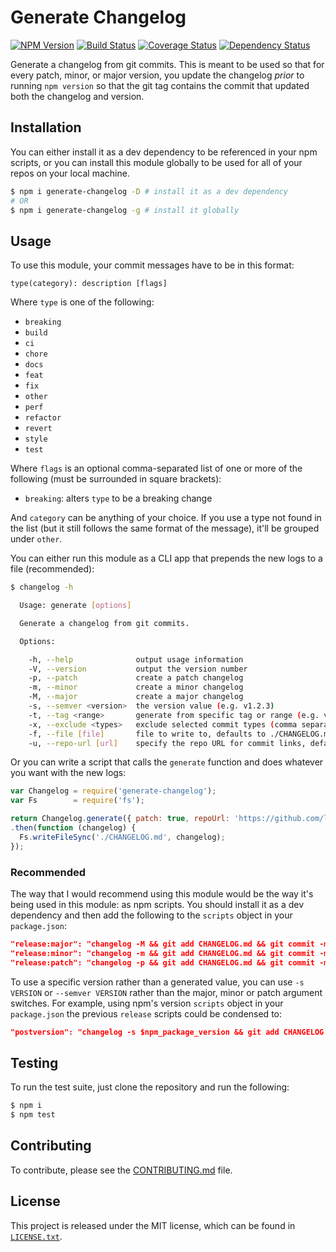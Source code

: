 # Generate Changelog

[![NPM Version](https://badge.fury.io/js/generate-changelog.svg)](https://www.npmjs.com/package/generate-changelog)
[![Build Status](https://travis-ci.org/lob/generate-changelog.svg)](https://travis-ci.org/lob/generate-changelog)
[![Coverage Status](https://coveralls.io/repos/lob/generate-changelog/badge.svg?branch=master&service=github)](https://coveralls.io/github/lob/generate-changelog?branch=master)
[![Dependency Status](https://david-dm.org/lob/generate-changelog.svg)](https://david-dm.org/lob/generate-changelog)

Generate a changelog from git commits. This is meant to be used so that for every patch, minor, or major version, you update the changelog _prior_ to running `npm version` so that the git tag contains the commit that updated both the changelog and version.

## Installation

You can either install it as a dev dependency to be referenced in your npm scripts, or you can install this module globally to be used for all of your repos on your local machine.

```bash
$ npm i generate-changelog -D # install it as a dev dependency
# OR
$ npm i generate-changelog -g # install it globally
```

## Usage

To use this module, your commit messages have to be in this format:

```
type(category): description [flags]
```

Where `type` is one of the following:

* `breaking`
* `build`
* `ci`
* `chore`
* `docs`
* `feat`
* `fix`
* `other`
* `perf`
* `refactor`
* `revert`
* `style`
* `test`

Where `flags` is an optional comma-separated list of one or more of the following (must be surrounded in square brackets):

* `breaking`: alters `type` to be a breaking change

And `category` can be anything of your choice. If you use a type not found in the list (but it still follows the same format of the message), it'll be grouped under `other`.

You can either run this module as a CLI app that prepends the new logs to a file (recommended):

```bash
$ changelog -h

  Usage: generate [options]

  Generate a changelog from git commits.

  Options:

    -h, --help              output usage information
    -V, --version           output the version number
    -p, --patch             create a patch changelog
    -m, --minor             create a minor changelog
    -M, --major             create a major changelog
    -s, --semver <version>  the version value (e.g. v1.2.3)
    -t, --tag <range>       generate from specific tag or range (e.g. v1.2.3 or v1.2.3..v1.2.4)
    -x, --exclude <types>   exclude selected commit types (comma separated)
    -f, --file [file]       file to write to, defaults to ./CHANGELOG.md, use - for stdout
    -u, --repo-url [url]    specify the repo URL for commit links, defaults to checking the package.json

```

Or you can write a script that calls the `generate` function and does whatever you want with the new logs:

```js
var Changelog = require('generate-changelog');
var Fs        = require('fs');

return Changelog.generate({ patch: true, repoUrl: 'https://github.com/lob/generate-changelog' })
.then(function (changelog) {
  Fs.writeFileSync('./CHANGELOG.md', changelog);
});
```

### Recommended

The way that I would recommend using this module would be the way it's being used in this module: as npm scripts. You should install it as a dev dependency and then add the following to the `scripts` object in your `package.json`:

```json
"release:major": "changelog -M && git add CHANGELOG.md && git commit -m 'updated CHANGELOG.md' && npm version major && git push origin && git push origin --tags",
"release:minor": "changelog -m && git add CHANGELOG.md && git commit -m 'updated CHANGELOG.md' && npm version minor && git push origin && git push origin --tags",
"release:patch": "changelog -p && git add CHANGELOG.md && git commit -m 'updated CHANGELOG.md' && npm version patch && git push origin && git push origin --tags",
```

To use a specific version rather than a generated value, you can use `-s VERSION` or `--semver VERSION` rather than the major, minor or patch argument switches. For example, using npm's version `scripts` object in your `package.json` the previous `release` scripts could be condensed to:

```json
"postversion": "changelog -s $npm_package_version && git add CHANGELOG.md && git commit -m 'updated CHANGELOG.md' && git push origin && git push origin --tags"
```

## Testing

To run the test suite, just clone the repository and run the following:

```bash
$ npm i
$ npm test
```

## Contributing

To contribute, please see the [CONTRIBUTING.md](CONTRIBUTING.md) file.

## License

This project is released under the MIT license, which can be found in [`LICENSE.txt`](LICENSE.txt).
